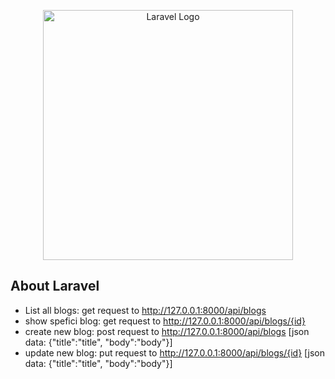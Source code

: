 <p align="center"><a href="https://laravel.com" target="_blank"><img src="https://raw.githubusercontent.com/laravel/art/master/logo-lockup/5%20SVG/2%20CMYK/1%20Full%20Color/laravel-logolockup-cmyk-red.svg" width="400" alt="Laravel Logo"></a></p>

## About Laravel
- List all blogs: get request to http://127.0.0.1:8000/api/blogs
- show spefici blog: get request to http://127.0.0.1:8000/api/blogs/{id}
- create new blog: post request to http://127.0.0.1:8000/api/blogs [json data: {"title":"title", "body":"body"}]
- update new blog: put request to http://127.0.0.1:8000/api/blogs/{id} [json data: {"title":"title", "body":"body"}]